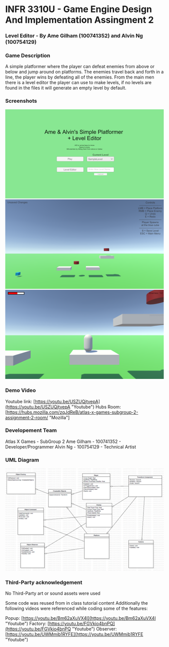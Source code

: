 # INFR 3310U - Game Engine Design And Implementation Assingment 2

### Level Editor - By Ame Gilham (100741352) and Alvin Ng (‌100754129)


### Game Description

A simple platformer where the player can defeat enemies from above or below and jump around on platforms. 
The enemies travel back and forth in a line, the player wins by defeating all of the enemies. 
From the main men there is a level editor the player can use to make levels, if no levels are found in the
files it will generate an empty level by default.

### Screenshots

![Menu](Images/Menu.png)
![Editor](Images/Editor.png)
![Game](Images/Game.png)

### Demo Video

Youtube link: [https://youtu.be/USZUQjtvepA](https://youtu.be/USZUQjtvepA "Youtube")
Hubs Room: [https://hubs.mozilla.com/zqJdReB/atlas-x-games-subgroup-2-assignment-2-room/ "Mozilla"]

### Developement Team

Atlas X Games - SubGroup 2
Ame Gilham - 100741352 - Developer/Programmer
Alvin Ng - 100754129 - Technical Artist

### UML Diagram

![UML](Images/UML.png)

### Third-Party acknowledgement

No Third-Party art or sound assets were used

Some code was reused from in class tutorial content
Additionally the following videos were referenced 
while coding some of the features:

Popup: [https://youtu.be/Bm62aXuVX4I](https://youtu.be/Bm62aXuVX4I "Youtube") 
Factory: [https://youtu.be/FGVkio4bnPQ](https://youtu.be/FGVkio4bnPQ "Youtube")
Observer: [https://youtu.be/UWMmib1RYFE](https://youtu.be/UWMmib1RYFE "Youtube")

